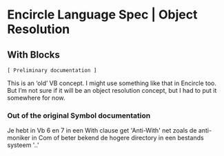 ﻿Encircle Language Spec | Object Resolution
==========================================

With Blocks
-----------

`[ Preliminary documentation ]`

This is an ‘old’ VB concept. I might use something like that in Encircle too. But I’m not sure if it will be an object resolution concept, but I had to put it somewhere for now.

### Out of the original Symbol documentation

Je hebt in Vb 6 en 7 in een With clause get 'Anti-With' net zoals de anti-moniker in Com of beter bekend de hogere directory in een bestands systeem '..'
